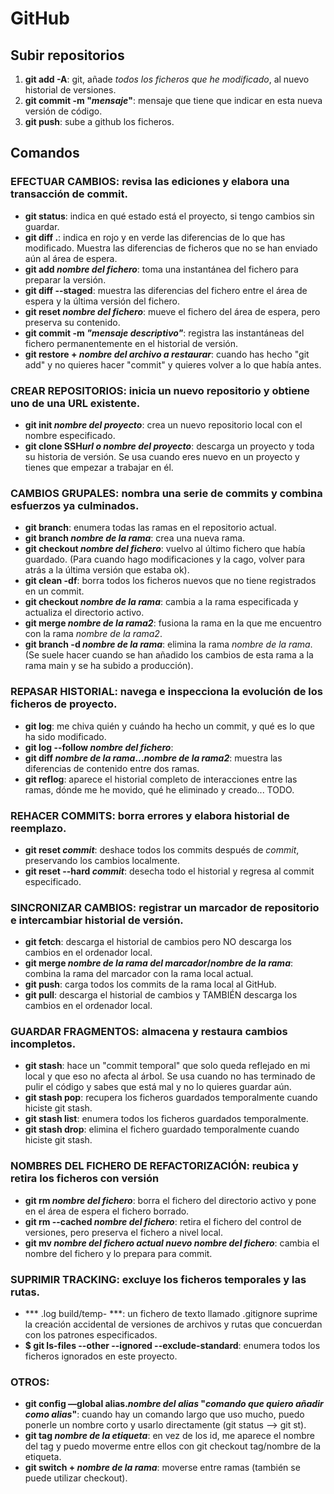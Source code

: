 # GitHub
## Subir repositorios
1. **git add -A**: git, añade *todos los ficheros que he modificado*, al nuevo historial de versiones.
2. **git commit -m "*mensaje*"**: mensaje que tiene que indicar en esta nueva versión de código.
3. **git push**: sube a github los ficheros.

## Comandos
### EFECTUAR CAMBIOS: revisa las ediciones y elabora una transacción de commit.
  - **git status**: indica en qué estado está el proyecto, si tengo cambios sin guardar.
  - **git diff .**: indica en rojo y en verde las diferencias de lo que has modificado. Muestra las diferencias de ficheros que no se han enviado aún al área de espera.
  - **git add *nombre del fichero***: toma una instantánea del fichero para preparar la versión.
  - **git diff --staged**: muestra las diferencias del fichero entre el área de espera y la última versión del fichero.
  - **git reset *nombre del fichero***: mueve el fichero del área de espera, pero preserva su contenido.
  - **git commit -m *"mensaje descriptivo"***: registra las instantáneas del fichero permanentemente en el historial de versión.
  - **git restore + *nombre del archivo a restaurar***: cuando has hecho "git add" y no quieres hacer "commit" y quieres volver a lo que había antes.

### CREAR REPOSITORIOS: inicia un nuevo repositorio y obtiene uno de una URL existente.
  - **git init *nombre del proyecto***: crea un nuevo repositorio local con el nombre especificado.
  - **git clone SSH*url o nombre del proyecto***: descarga un proyecto y toda su historia de versión. Se usa cuando eres nuevo en un proyecto y tienes que empezar a trabajar en él.

### CAMBIOS GRUPALES: nombra una serie de commits y combina esfuerzos ya culminados.
  - **git branch**: enumera todas las ramas en el repositorio actual.
  - **git branch *nombre de la rama***: crea una nueva rama.
  - **git checkout *nombre del fichero***: vuelvo al último fichero que había guardado. (Para cuando hago modificaciones y la cago, volver para atrás a la última versión que estaba ok).
  - **git clean -df**: borra todos los ficheros nuevos que no tiene registrados en un commit.
  - **git checkout *nombre de la rama***: cambia a la rama especificada y actualiza el directorio activo.
  - **git merge *nombre de la rama2***: fusiona la rama en la que me encuentro con la rama *nombre de la rama2*.
  - **git branch -d *nombre de la rama***: elimina la rama *nombre de la rama*. (Se suele hacer cuando se han añadido los cambios de esta rama a la rama main y se ha subido a producción).

### REPASAR HISTORIAL: navega e inspecciona la evolución de los ficheros de proyecto.
  - **git log**: me chiva quién y cuándo ha hecho un commit, y qué es lo que ha sido modificado.
  - **git log --follow *nombre del fichero***: 
  - **git diff *nombre de la rama*...*nombre de la rama2***: muestra las diferencias de contenido entre dos ramas.
  - **git reflog**: aparece el historial completo de interacciones entre las ramas, dónde me he movido, qué he eliminado y creado... TODO.

### REHACER COMMITS: borra errores y elabora historial de reemplazo.
  - **git reset *commit***: deshace todos los commits después de *commit*, preservando los cambios localmente.
  - **git reset --hard *commit***: desecha todo el historial y regresa al commit especificado.

### SINCRONIZAR CAMBIOS: registrar un marcador de repositorio e intercambiar historial de versión.
  - **git fetch**: descarga el historial de cambios pero NO descarga los cambios en el ordenador local.
  - **git merge *nombre de la rama del marcador*/*nombre de la rama***: combina la rama del marcador con la rama local actual.
  - **git push**: carga todos los commits de la rama local al GitHub.
  - **git pull**: descarga el historial de cambios y TAMBIÉN descarga los cambios en el ordenador local.
  
### GUARDAR FRAGMENTOS: almacena y restaura cambios incompletos.
  - **git stash**: hace un "commit temporal" que solo queda reflejado en mi local y que eso no afecta al árbol. Se usa cuando no has terminado de pulir el código y sabes que está mal y no lo quieres guardar aún.
  - **git stash pop**: recupera los ficheros guardados temporalmente cuando hiciste git stash.
  - **git stash list**: enumera todos los ficheros guardados temporalmente.
  - **git stash drop**: elimina el fichero guardado temporalmente cuando hiciste git stash.

### NOMBRES DEL FICHERO DE REFACTORIZACIÓN: reubica y retira los ficheros con versión
  - **git rm *nombre del fichero***: borra el fichero del directorio activo y pone en el área de espera el fichero borrado.
  - **git rm --cached *nombre del fichero***: retira el fichero del control de versiones, pero preserva el fichero a nivel local.
  - **git mv *nombre del fichero actual* *nuevo nombre del fichero***: cambia el nombre del fichero y lo prepara para commit.

### SUPRIMIR TRACKING: excluye los ficheros temporales y las rutas.
  - *** .log build/temp- ***: un fichero de texto llamado .gitignore suprime la creación accidental de versiones de archivos y rutas que concuerdan con los patrones especificados.
  - **$ git ls-files --other --ignored --exclude-standard**: enumera todos los ficheros ignorados en este proyecto.

### OTROS:  
  - **git config —global alias.*nombre del alias* "*comando que quiero añadir como alias*"**: cuando hay un comando largo que uso mucho, puedo ponerle un nombre corto y usarlo directamente (git status --> git st).
  - **git tag *nombre de la etiqueta***: en vez de los id, me aparece el nombre del tag y puedo moverme entre ellos con git checkout tag/nombre de la etiqueta.
  - **git switch + *nombre de la rama***: moverse entre ramas (también se puede utilizar checkout).
  
  
  
